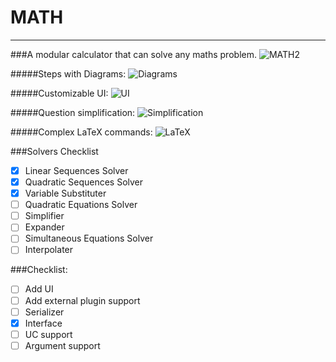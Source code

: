 # MATH
---
###A modular calculator that can solve any maths problem.
![MATH2](https://cdn.pbrd.co/images/2bFNPewP.png)

#####Steps with Diagrams:
![Diagrams](https://cdn.pbrd.co/images/2bG26iaB.png)

#####Customizable UI:
![UI](https://cdn.pbrd.co/images/2bG6YqIt.png)

#####Question simplification:
![Simplification](https://cdn.pbrd.co/images/2bGcbdIr.png)

#####Complex LaTeX commands:
![LaTeX](https://cdn.pbrd.co/images/2bGfkCqP.png)


###Solvers Checklist
- [x] Linear Sequences Solver
- [x] Quadratic Sequences Solver
- [x] Variable Substituter
- [ ] Quadratic Equations Solver
- [ ] Simplifier
- [ ] Expander
- [ ] Simultaneous Equations Solver
- [ ] Interpolater

###Checklist:
- [ ] Add UI
- [ ] Add external plugin support
 - [ ] Serializer
 - [x] Interface
 - [ ] UC support
 - [ ] Argument support
